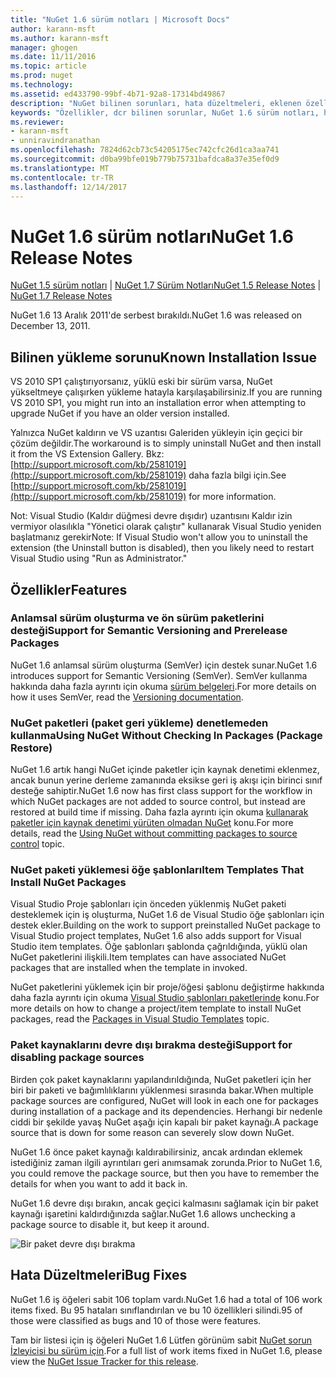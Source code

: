 ```yaml
---
title: "NuGet 1.6 sürüm notları | Microsoft Docs"
author: karann-msft
ms.author: karann-msft
manager: ghogen
ms.date: 11/11/2016
ms.topic: article
ms.prod: nuget
ms.technology: 
ms.assetid: ed433790-99bf-4b71-92a8-17314bd49867
description: "NuGet bilinen sorunları, hata düzeltmeleri, eklenen özellikleri ve dcr dahil olmak üzere 1.6 için sürüm notları."
keywords: "Özellikler, dcr bilinen sorunlar, NuGet 1.6 sürüm notları, hata düzeltmeleri eklendi"
ms.reviewer:
- karann-msft
- unniravindranathan
ms.openlocfilehash: 7824d62cb73c54205175ec742cfc26d1ca3aa741
ms.sourcegitcommit: d0ba99bfe019b779b75731bafdca8a37e35ef0d9
ms.translationtype: MT
ms.contentlocale: tr-TR
ms.lasthandoff: 12/14/2017
---
```

 # <a name="nuget-16-release-notes"></a><span data-ttu-id="8986f-104">NuGet 1.6 sürüm notları</span><span class="sxs-lookup"><span data-stu-id="8986f-104">NuGet 1.6 Release Notes</span></span>

<span data-ttu-id="8986f-105">[NuGet 1.5 sürüm notları](../release-notes/nuget-1.5.md) | [NuGet 1.7 Sürüm Notları](../release-notes/nuget-1.7.md)</span><span class="sxs-lookup"><span data-stu-id="8986f-105">[NuGet 1.5 Release Notes](../release-notes/nuget-1.5.md) | [NuGet 1.7 Release Notes](../release-notes/nuget-1.7.md)</span></span>

<span data-ttu-id="8986f-106">NuGet 1.6 13 Aralık 2011'de serbest bırakıldı.</span><span class="sxs-lookup"><span data-stu-id="8986f-106">NuGet 1.6 was released on December 13, 2011.</span></span>

## <a name="known-installation-issue"></a><span data-ttu-id="8986f-107">Bilinen yükleme sorunu</span><span class="sxs-lookup"><span data-stu-id="8986f-107">Known Installation Issue</span></span>
<span data-ttu-id="8986f-108">VS 2010 SP1 çalıştırıyorsanız, yüklü eski bir sürüm varsa, NuGet yükseltmeye çalışırken yükleme hatayla karşılaşabilirsiniz.</span><span class="sxs-lookup"><span data-stu-id="8986f-108">If you are running VS 2010 SP1, you might run into an installation error when attempting to upgrade NuGet if you have an older version installed.</span></span>

<span data-ttu-id="8986f-109">Yalnızca NuGet kaldırın ve VS uzantısı Galeriden yükleyin için geçici bir çözüm değildir.</span><span class="sxs-lookup"><span data-stu-id="8986f-109">The workaround is to simply uninstall NuGet and then install it from the VS Extension Gallery.</span></span>  <span data-ttu-id="8986f-110">Bkz: [http://support.microsoft.com/kb/2581019](http://support.microsoft.com/kb/2581019) daha fazla bilgi için.</span><span class="sxs-lookup"><span data-stu-id="8986f-110">See [http://support.microsoft.com/kb/2581019](http://support.microsoft.com/kb/2581019) for more information.</span></span>

<span data-ttu-id="8986f-111">Not: Visual Studio (Kaldır düğmesi devre dışıdır) uzantısını Kaldır izin vermiyor olasılıkla "Yönetici olarak çalıştır" kullanarak Visual Studio yeniden başlatmanız gerekir</span><span class="sxs-lookup"><span data-stu-id="8986f-111">Note: If Visual Studio won't allow you to uninstall the extension (the Uninstall button is disabled), then you likely need to restart Visual Studio using "Run as Administrator."</span></span>

## <a name="features"></a><span data-ttu-id="8986f-112">Özellikler</span><span class="sxs-lookup"><span data-stu-id="8986f-112">Features</span></span>

### <a name="support-for-semantic-versioning-and-prerelease-packages"></a><span data-ttu-id="8986f-113">Anlamsal sürüm oluşturma ve ön sürüm paketlerini desteği</span><span class="sxs-lookup"><span data-stu-id="8986f-113">Support for Semantic Versioning and Prerelease Packages</span></span>
<span data-ttu-id="8986f-114">NuGet 1.6 anlamsal sürüm oluşturma (SemVer) için destek sunar.</span><span class="sxs-lookup"><span data-stu-id="8986f-114">NuGet 1.6 introduces support for Semantic Versioning (SemVer).</span></span> <span data-ttu-id="8986f-115">SemVer kullanma hakkında daha fazla ayrıntı için okuma [sürüm belgeleri](../create-packages/prerelease-packages.md).</span><span class="sxs-lookup"><span data-stu-id="8986f-115">For more details on how it uses SemVer, read the [Versioning documentation](../create-packages/prerelease-packages.md).</span></span>

### <a name="using-nuget-without-checking-in-packages-package-restore"></a><span data-ttu-id="8986f-116">NuGet paketleri (paket geri yükleme) denetlemeden kullanma</span><span class="sxs-lookup"><span data-stu-id="8986f-116">Using NuGet Without Checking In Packages (Package Restore)</span></span>
<span data-ttu-id="8986f-117">NuGet 1.6 artık hangi NuGet içinde paketler için kaynak denetimi eklenmez, ancak bunun yerine derleme zamanında eksikse geri iş akışı için birinci sınıf desteğe sahiptir.</span><span class="sxs-lookup"><span data-stu-id="8986f-117">NuGet 1.6 now has first class support for the workflow in which NuGet packages are not added to source control, but instead are restored at build time if missing.</span></span> <span data-ttu-id="8986f-118">Daha fazla ayrıntı için okuma [kullanarak paketler için kaynak denetimi yürüten olmadan NuGet](../consume-packages/packages-and-source-control.md) konu.</span><span class="sxs-lookup"><span data-stu-id="8986f-118">For more details, read the [Using NuGet without committing packages to source control](../consume-packages/packages-and-source-control.md) topic.</span></span>

### <a name="item-templates-that-install-nuget-packages"></a><span data-ttu-id="8986f-119">NuGet paketi yüklemesi öğe şablonları</span><span class="sxs-lookup"><span data-stu-id="8986f-119">Item Templates That Install NuGet Packages</span></span>
<span data-ttu-id="8986f-120">Visual Studio Proje şablonları için önceden yüklenmiş NuGet paketi desteklemek için iş oluşturma, NuGet 1.6 de Visual Studio öğe şablonları için destek ekler.</span><span class="sxs-lookup"><span data-stu-id="8986f-120">Building on the work to support preinstalled NuGet package to Visual Studio project templates, NuGet 1.6 also adds support for Visual Studio item templates.</span></span> <span data-ttu-id="8986f-121">Öğe şablonları şablonda çağrıldığında, yüklü olan NuGet paketlerini ilişkili.</span><span class="sxs-lookup"><span data-stu-id="8986f-121">Item templates can have associated NuGet packages that are installed when the template in invoked.</span></span>

<span data-ttu-id="8986f-122">NuGet paketlerini yüklemek için bir proje/öğesi şablonu değiştirme hakkında daha fazla ayrıntı için okuma [Visual Studio şablonları paketlerinde](../visual-studio-extensibility/visual-studio-templates.md) konu.</span><span class="sxs-lookup"><span data-stu-id="8986f-122">For more details on how to change a project/item template to install NuGet packages, read the [Packages in Visual Studio Templates](../visual-studio-extensibility/visual-studio-templates.md) topic.</span></span>

### <a name="support-for-disabling-package-sources"></a><span data-ttu-id="8986f-123">Paket kaynaklarını devre dışı bırakma desteği</span><span class="sxs-lookup"><span data-stu-id="8986f-123">Support for disabling package sources</span></span>
<span data-ttu-id="8986f-124">Birden çok paket kaynaklarını yapılandırıldığında, NuGet paketleri için her biri bir paketi ve bağımlılıklarını yüklenmesi sırasında bakar.</span><span class="sxs-lookup"><span data-stu-id="8986f-124">When multiple package sources are configured, NuGet will look in each one for packages during installation of a package and its dependencies.</span></span> <span data-ttu-id="8986f-125">Herhangi bir nedenle ciddi bir şekilde yavaş NuGet aşağı için kapalı bir paket kaynağı.</span><span class="sxs-lookup"><span data-stu-id="8986f-125">A package source that is down for some reason can severely slow down NuGet.</span></span>

<span data-ttu-id="8986f-126">NuGet 1.6 önce paket kaynağı kaldırabilirsiniz, ancak ardından eklemek istediğiniz zaman ilgili ayrıntıları geri anımsamak zorunda.</span><span class="sxs-lookup"><span data-stu-id="8986f-126">Prior to NuGet 1.6, you could remove the package source, but then you have to remember the details for when you want to add it back in.</span></span>

<span data-ttu-id="8986f-127">NuGet 1.6 devre dışı bırakın, ancak geçici kalmasını sağlamak için bir paket kaynağı işaretini kaldırdığınızda sağlar.</span><span class="sxs-lookup"><span data-stu-id="8986f-127">NuGet 1.6 allows unchecking a package source to disable it, but keep it around.</span></span>

![Bir paket devre dışı bırakma](./media/package-source-with-disabled-source.png)

## <a name="bug-fixes"></a><span data-ttu-id="8986f-129">Hata Düzeltmeleri</span><span class="sxs-lookup"><span data-stu-id="8986f-129">Bug Fixes</span></span>
<span data-ttu-id="8986f-130">NuGet 1.6 iş öğeleri sabit 106 toplam vardı.</span><span class="sxs-lookup"><span data-stu-id="8986f-130">NuGet 1.6 had a total of 106 work items fixed.</span></span> <span data-ttu-id="8986f-131">Bu 95 hataları sınıflandırılan ve bu 10 özellikleri silindi.</span><span class="sxs-lookup"><span data-stu-id="8986f-131">95 of those were classified as bugs and 10 of those were features.</span></span>

<span data-ttu-id="8986f-132">Tam bir listesi için iş öğeleri NuGet 1.6 Lütfen görünüm sabit [NuGet sorun İzleyicisi bu sürüm için](http://nuget.codeplex.com/workitem/list/advanced?keyword=&status=Closed&type=All&priority=All&release=NuGet%201.6&assignedTo=All&component=All&sortField=Votes&sortDirection=Descending&page=0).</span><span class="sxs-lookup"><span data-stu-id="8986f-132">For a full list of work items fixed in NuGet 1.6, please view the [NuGet Issue Tracker for this release](http://nuget.codeplex.com/workitem/list/advanced?keyword=&status=Closed&type=All&priority=All&release=NuGet%201.6&assignedTo=All&component=All&sortField=Votes&sortDirection=Descending&page=0).</span></span>
